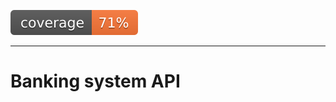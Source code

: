 ![coverage](https://raw.githubusercontent.com/dzherb/mifi-bank-system/badges/.badges/main/coverage.svg)
___

# Banking system API
